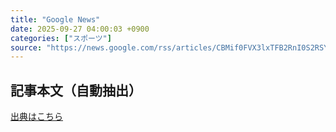 ```yaml
---
title: "Google News"
date: 2025-09-27 04:00:03 +0900
categories: ["スポーツ"]
source: "https://news.google.com/rss/articles/CBMif0FVX3lxTFB2RnI0S2RSYXBZOGVlWEt1bk9wS29EcExDRldvYk03c3RqVkcwUm8wNThuS1d4bjZwQXNWdWp5TmR0ejhEQVFfY3A5ZW5pZmUtaWs3TU03NE9oNGp3SzlsdVRvRkJOV1JaWWZZMWxuWnBzb2NnYVFYUUJmcC00ZGc?oc=5"
---
```


## 記事本文（自動抽出）
<body class="y0K44d EA71Tc" id="readabilityBody"></body>

[出典はこちら](https://news.google.com/rss/articles/CBMif0FVX3lxTFB2RnI0S2RSYXBZOGVlWEt1bk9wS29EcExDRldvYk03c3RqVkcwUm8wNThuS1d4bjZwQXNWdWp5TmR0ejhEQVFfY3A5ZW5pZmUtaWs3TU03NE9oNGp3SzlsdVRvRkJOV1JaWWZZMWxuWnBzb2NnYVFYUUJmcC00ZGc?oc=5)
